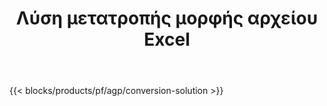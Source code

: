 ﻿---
title: Λύση μετατροπής μορφής αρχείου Excel 
weight: 7730
url: /el/conversion
description: Μετατρέψτε αρχεία Excel σε PDF, DOCX, PPTX, XLS, XLSX, XLSM, XLSB, ODS, CSV, TSV, HTML, JPG, BMP, PNG, SVG, TIFF, XPS, MHTML και Markdown.
---
{{< blocks/products/pf/agp/conversion-solution >}} 